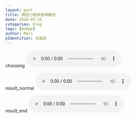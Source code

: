```yaml
---
layout: post
title: 微信小程序音频基地
date: 2018-03-21
categories: blog
tags: [WxApp]
author: Mars
pIdentifier: 无缩进
---
```

choosing
<audio controls="controls" src="/assets/audio/choosing.mp3" alt="choosing.mp3"></audio>

result_normal
<audio controls="contorls" src="/assets/audio/result_normal.mp3" alt="result_normal.mp3"></audio>

result_end
<audio controls="contorls" src="/assets/audio/result_end.mp3" alt="result_end.mp3"></audio>

